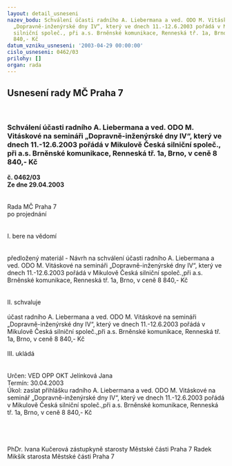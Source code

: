 ```yaml
---
layout: detail_usneseni
nazev_bodu: Schválení účasti radního A. Liebermana a ved. ODO M. Vitáskové na semináři
  „Dopravně-inženýrské dny IV“, který ve dnech 11.-12.6.2003 pořádá v Mikulově Česká
  silniční společ., při a.s. Brněnské komunikace, Renneská tř. 1a, Brno, v ceně 8
  840,- Kč
datum_vzniku_usneseni: '2003-04-29 00:00:00'
cislo_usneseni: 0462/03
prilohy: []
organ: rada
---
```

<div id="ucUsn_pList" class="usn">
	<span><h2>Usnesení rady MČ Praha 7 </h2>
<br></span><div class="standBody">
<span><h3>Schválení účasti radního A. Liebermana a ved. ODO M. Vitáskové na semináři „Dopravně-inženýrské dny IV“, který ve dnech 11.-12.6.2003 pořádá v Mikulově Česká silniční společ., při a.s. Brněnské komunikace, Renneská tř. 1a, Brno, v ceně 8 840,- Kč</h3></span><div class="center">
		<strong>č. 0462/03</strong><br>
	</div>
<div class="center">
		<strong>Ze dne 29.04.2003</strong><br><br>
	</div>
<br>Rada MČ Praha 7<br>po projednání<br><br><br>I.	bere na vědomí<br><br> <br>předložený materiál - Návrh na schválení účasti radního A. Liebermana a ved. ODO M. Vitáskové na semináři „Dopravně-inženýrské dny IV“, který ve dnech 11.-12.6.2003 pořádá v Mikulově Česká silniční společ.,při a.s. Brněnské komunikace, Renneská tř. 1a, Brno, v ceně 8 840,- Kč<br><br><br>II.	schvaluje <br><br>účast radního A. Liebermana a ved. ODO M. Vitáskové na semináři „Dopravně-inženýrské dny IV“, který ve dnech 11.-12.6.2003 pořádá v Mikulově Česká silniční společ.,při a.s. Brněnské komunikace, Renneská tř. 1a, Brno, v ceně 8 840,- Kč<br><br>III.	ukládá <br><br> <br>Určen:	VED OPP OKT Jelínková Jana<br>Termín: 30.04.2003<br>Úkol:	zaslat přihlášku radního A. Liebermana a ved. ODO M. Vitáskové na seminář „Dopravně-inženýrské dny IV“, který ve dnech 11.-12.6.2003 pořádá v Mikulově Česká silniční společ.,při a.s. Brněnské komunikace, Renneská tř. 1a, Brno, v ceně 8 840,- Kč <br> <br><br> <br>	<br>PhDr. Ivana Kučerová zástupkyně starosty Městské části Praha 7	 Radek Mikšík starosta Městské části Praha 7<br>	<br><br>
</div>
</div>